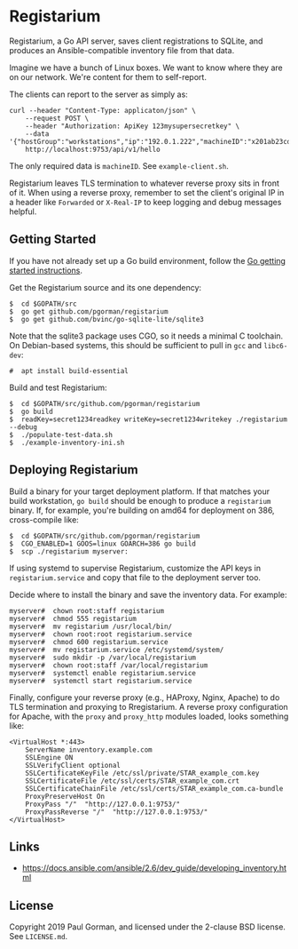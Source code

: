 Registarium
========================================

Registarium, a Go API server, saves client registrations to SQLite, and produces an Ansible-compatible inventory file from that data.

Imagine we have a bunch of Linux boxes.
We want to know where they are on our network.
We're content for them to self-report.

The clients can report to the server as simply as:

```
curl --header "Content-Type: applicaton/json" \
	--request POST \
	--header "Authorization: ApiKey 123mysupersecretkey" \
	--data '{"hostGroup":"workstations","ip":"192.0.1.222","machineID":"x201ab23cd45ef67"}'
	http://localhost:9753/api/v1/hello
```

The only required data is `machineID`.
See `example-client.sh`.

Registarium leaves TLS termination to whatever reverse proxy sits in front of it.
When using a reverse proxy, remember to set the client's original IP in a header like `Forwarded` or `X-Real-IP` to keep logging and debug messages helpful.


Getting Started
----------------------------------------

If you have not already set up a Go build environment, follow the [Go getting started instructions](https://golang.org/doc/install).

Get the Registarium source and its one dependency:

```
$  cd $GOPATH/src
$  go get github.com/pgorman/registarium
$  go get github.com/bvinc/go-sqlite-lite/sqlite3

```

Note that the sqlite3 package uses CGO, so it needs a minimal C toolchain.
On Debian-based systems, this should be sufficient to pull in `gcc` and `libc6-dev`:

```
#  apt install build-essential
```

Build and test Registarium:

```
$  cd $GOPATH/src/github.com/pgorman/registarium
$  go build
$  readKey=secret1234readkey writeKey=secret1234writekey ./registarium --debug
$  ./populate-test-data.sh
$  ./example-inventory-ini.sh
```


Deploying Registarium
----------------------------------------

Build a binary for your target deployment platform.
If that matches your build workstation, `go build` should be enough to produce a `registarium` binary.
If, for example, you're building on amd64 for deployment on 386, cross-compile like:

```
$  cd $GOPATH/src/github.com/pgorman/registarium
$  CGO_ENABLED=1 GOOS=linux GOARCH=386 go build
$  scp ./registarium myserver:
```

If using systemd to supervise Registarium, customize the API keys in `registarium.service` and copy that file to the deployment server too.

Decide where to install the binary and save the inventory data.
For example:

```
myserver#  chown root:staff registarium
myserver#  chmod 555 registarium
myserver#  mv registarium /usr/local/bin/
myserver#  chown root:root registarium.service
myserver#  chmod 600 registarium.service
myserver#  mv registarium.service /etc/systemd/system/
myserver#  sudo mkdir -p /var/local/registarium
myserver#  chown root:staff /var/local/registarium
myserver#  systemctl enable registarium.service
myserver#  systemctl start registarium.service
```

Finally, configure your reverse proxy (e.g., HAProxy, Nginx, Apache) to do TLS termination and proxying to Rregistarium.
A reverse proxy configuration for Apache, with the `proxy` and `proxy_http` modules loaded, looks something like:

```
<VirtualHost *:443>
	ServerName inventory.example.com
	SSLEngine ON
	SSLVerifyClient optional
	SSLCertificateKeyFile /etc/ssl/private/STAR_example_com.key
	SSLCertificateFile /etc/ssl/certs/STAR_example_com.crt
	SSLCertificateChainFile /etc/ssl/certs/STAR_example_com.ca-bundle
	ProxyPreserveHost On
	ProxyPass "/"  "http://127.0.0.1:9753/"
	ProxyPassReverse "/"  "http://127.0.0.1:9753/"
</VirtualHost>
```


Links
----------------------------------------

- https://docs.ansible.com/ansible/2.6/dev_guide/developing_inventory.html


License
----------------------------------------

Copyright 2019 Paul Gorman, and licensed under the 2-clause BSD license.
See `LICENSE.md`.
